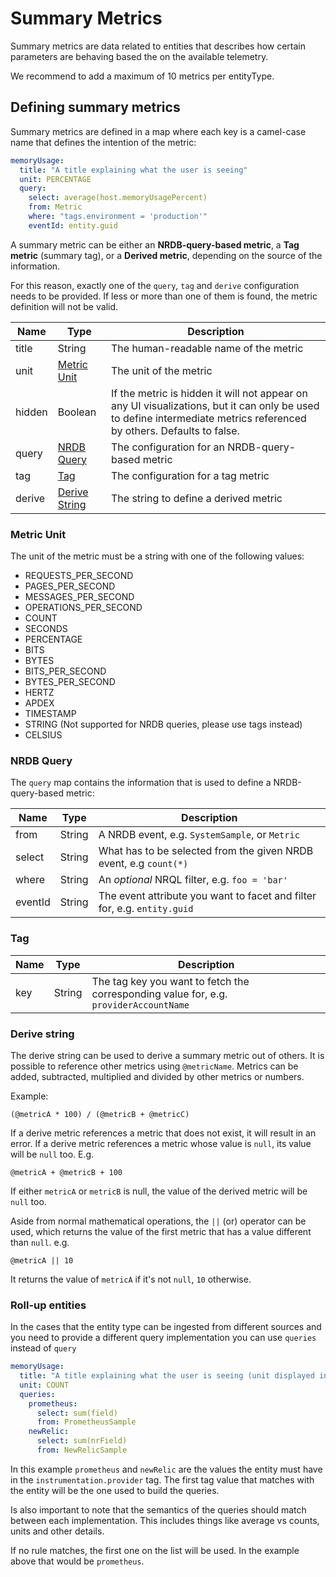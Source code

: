 # Summary Metrics

Summary metrics are data related to entities that describes how certain parameters are behaving based the on the available telemetry. 

We recommend to add a maximum of 10 metrics per entityType.

## Defining summary metrics

Summary metrics are defined in a map where each key is a camel-case name that defines the intention of the metric: 

```yaml
memoryUsage:
  title: "A title explaining what the user is seeing"
  unit: PERCENTAGE
  query:
    select: average(host.memoryUsagePercent)
    from: Metric
    where: "tags.environment = 'production'"
    eventId: entity.guid
```
 
A summary metric can be either an **NRDB-query-based metric**, a **Tag metric** (summary tag), or a **Derived metric**, depending on the source of the information. 

For this reason, exactly one of the `query`, `tag` and `derive` configuration needs to be
provided. If less or more than one of them is found, the metric definition will not be valid.

| **Name** | **Type**                      | **Description**                                            |
| -------- | ----------------------------- | ---------------------------------------------------------- |
| title    | String                        | The human-readable name of the metric                      |
| unit     | [Metric Unit](#metric-unit)    | The unit of the metric                                     |
| hidden     | Boolean   | If the metric is hidden it will not appear on any UI visualizations, but it can only be used to define intermediate metrics referenced by others. Defaults to false.  |
| query    | [NRDB Query](#nrdb-query)     | The configuration for an NRDB-query-based metric                 |
| tag      | [Tag](#tag)                    | The configuration for a tag metric        |
| derive   | [Derive String](#derive-string) | The string to define a derived metric                      |


### Metric Unit

The unit of the metric must be a string with one of the following values:

- REQUESTS_PER_SECOND
- PAGES_PER_SECOND
- MESSAGES_PER_SECOND
- OPERATIONS_PER_SECOND
- COUNT
- SECONDS
- PERCENTAGE
- BITS
- BYTES
- BITS_PER_SECOND
- BYTES_PER_SECOND
- HERTZ
- APDEX
- TIMESTAMP
- STRING (Not supported for NRDB queries, please use tags instead)
- CELSIUS


### NRDB Query

The `query` map contains the information that is used to define a NRDB-query-based metric:

| **Name**      | **Type**                       | **Description**                                                                                  |
| ------------- |------------------------------- | ------------------------------------------------------------------------------------------------ |
| from          | String                         | A NRDB event, e.g. `SystemSample`, or `Metric`                                                  |
| select        | String                         | What has to be selected from the given NRDB event, e.g `count(*)`                                |
| where         | String                         | An *optional* NRQL filter, e.g. `foo = 'bar'`                                                    |
| eventId       | String                         | The event attribute you want to facet and filter for, e.g. `entity.guid`                           |

### Tag

| **Name** | **Type** | **Description**                                                                       |
| -------- | -------- | ------------------------------------------------------------------------------------- |
| key      | String   | The tag key you want to fetch the corresponding value for, e.g. `providerAccountName` |

### Derive string 

The derive string can be used to derive a summary metric out of others.
It is possible to reference other metrics using `@metricName`. Metrics can be added, subtracted, multiplied and divided by other metrics or numbers.

Example: 

    (@metricA * 100) / (@metricB + @metricC)

If a derive metric references a metric that does not exist, it will result in an error.
If a derive metric references a metric whose value is `null`, its value will be `null` too. E.g. 

    @metricA + @metricB + 100

If either `metricA` or `metricB` is null, the value of the derived metric will be `null` too.

Aside from normal mathematical operations, the `||` (or) operator can be used, which
returns the value of the first metric that has a value different than `null`. e.g. 

    @metricA || 10

It returns the value of `metricA` if it's not `null`, `10` otherwise.


### Roll-up entities

In the cases that the entity type can be ingested from different sources and you need to provide a different query implementation you can use `queries` instead of `query`

```yaml
memoryUsage:
  title: "A title explaining what the user is seeing (unit displayed in the dashboard)"
  unit: COUNT
  queries:
    prometheus:
      select: sum(field)
      from: PrometheusSample
    newRelic:
      select: sum(nrField)
      from: NewRelicSample
```

In this example `prometheus` and `newRelic` are the values the entity must have in the `instrumentation.provider` tag.
The first tag value that matches with the entity will be the one used to build the queries.

Is also important to note that the semantics of the queries should match between each implementation. This includes things like average vs counts, units and other details.

If no rule matches, the first one on the list will be used. In the example above that would be `prometheus`.
